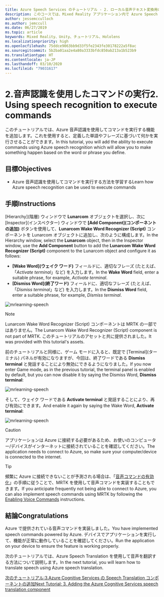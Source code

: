 ```yaml
---
title: Azure Speech Services のチュートリアル - 2. ローカル音声テキスト変換用のオフライン モードの追加
description: このコースでは、Mixed Reality アプリケーション内で Azure Speech SDK を実装する方法を学習します。
author: jessemcculloch
ms.author: jemccull
ms.date: 06/27/2019
ms.topic: article
keywords: Mixed Reality、Unity、チュートリアル、Hololens
ms.localizationpriority: high
ms.openlocfilehash: 75ddce9063bb9d33f5fe2343fe30178222a5f8ac
ms.sourcegitcommit: 5b2ba01aa2e4a80a3333bfdc850ab213a1b523b9
ms.translationtype: HT
ms.contentlocale: ja-JP
ms.lasthandoff: 03/10/2020
ms.locfileid: "79031617"
---
```

# <a name="2-using-speech-recognition-to-execute-commands"></a><span data-ttu-id="c1661-105">2.音声認識を使用したコマンドの実行</span><span class="sxs-lookup"><span data-stu-id="c1661-105">2. Using speech recognition to execute commands</span></span>

<span data-ttu-id="c1661-106">このチュートリアルでは、Azure 音声認識を使用してコマンドを実行する機能を追加します。これを使用すると、定義した単語やフレーズに基づいて何かを実行させることができます。</span><span class="sxs-lookup"><span data-stu-id="c1661-106">In this tutorial, you will add the ability to execute commands using Azure speech recognition which will allow you to make something happen based on the word or phrase you define.</span></span>

## <a name="objectives"></a><span data-ttu-id="c1661-107">目標</span><span class="sxs-lookup"><span data-stu-id="c1661-107">Objectives</span></span>

* <span data-ttu-id="c1661-108">Azure 音声認識を使用してコマンドを実行する方法を学習する</span><span class="sxs-lookup"><span data-stu-id="c1661-108">Learn how Azure speech recognition can be used to execute commands</span></span>

## <a name="instructions"></a><span data-ttu-id="c1661-109">手順</span><span class="sxs-lookup"><span data-stu-id="c1661-109">Instructions</span></span>

<span data-ttu-id="c1661-110">[Hierarchy]\(階層\) ウィンドウで **Lunarcom** オブジェクトを選択し、次に [Inspector]\(インスペクター\) ウィンドウで **[Add Component]\(コンポーネントの追加\)** ボタンを使用して、**Lunarcom Wake Word Recognizer (Script)** コンポーネントを Lunarcom オブジェクトに追加し、次のように構成します。</span><span class="sxs-lookup"><span data-stu-id="c1661-110">In the Hierarchy window, select the **Lunarcom** object, then in the Inspector window, use the **Add Component** button to add the **Lunarcom Wake Word Recognizer (Script)** component to the Lunarcom object and configure it as follows:</span></span>

* <span data-ttu-id="c1661-111">**[Wake Word]\(ウェイク ワード\)** フィールドに、適切なフレーズ (たとえば、「_Activate terminal_」など) を入力します。</span><span class="sxs-lookup"><span data-stu-id="c1661-111">In the **Wake Word** field, enter a suitable phrase, for example, _Activate terminal_.</span></span>
* <span data-ttu-id="c1661-112">**[Dismiss Word]\(終了ワード\)** フィールドに、適切なフレーズ (たとえば、「_Dismiss terminal_」など) を入力します。</span><span class="sxs-lookup"><span data-stu-id="c1661-112">In the **Dismiss Word** field, enter a suitable phrase, for example, _Dismiss terminal_.</span></span>

![mrlearning-speech](images/mrlearning-speech/tutorial2-section1-step1-1.png)

> [!NOTE]
> <span data-ttu-id="c1661-114">Lunarcom Wake Word Recognizer (Script) コンポーネントは MRTK の一部ではありません。</span><span class="sxs-lookup"><span data-stu-id="c1661-114">The Lunarcom Wake Word Recognizer (Script) component is not part of MRTK.</span></span> <span data-ttu-id="c1661-115">このチュートリアルのアセットと共に提供されました。</span><span class="sxs-lookup"><span data-stu-id="c1661-115">It was provided with this tutorial's assets.</span></span>

<span data-ttu-id="c1661-116">前のチュートリアルと同様に、ゲーム モードに入ると、既定で [Terminal]\(ターミナル\) パネルが有効になりますが、今回は、終了ワードである **Dismiss terminal** と発話することにより無効にできるようになりました。</span><span class="sxs-lookup"><span data-stu-id="c1661-116">If you now enter Game mode, as in the previous tutorial, the terminal panel is enabled by default, but you can now disable it by saying the Dismiss Word, **Dismiss terminal**:</span></span>

![mrlearning-speech](images/mrlearning-speech/tutorial2-section1-step1-2.png)

<span data-ttu-id="c1661-118">そして、ウェイク ワードである **Activate terminal** と発話することにより、再び有効にできます。</span><span class="sxs-lookup"><span data-stu-id="c1661-118">And enable it again by saying the Wake Word, **Activate terminal**:</span></span>

![mrlearning-speech](images/mrlearning-speech/tutorial2-section1-step1-3.png)

> [!CAUTION]
> <span data-ttu-id="c1661-120">アプリケーションは Azure に接続する必要があるため、お使いのコンピューター/デバイスがインターネットに接続されていることを確認してください。</span><span class="sxs-lookup"><span data-stu-id="c1661-120">The application needs to connect to Azure, so make sure your computer/device is connected to the internet.</span></span>

> [!TIP]
> <span data-ttu-id="c1661-121">頻繁に Azure に接続できないことが予測される場合は、「[音声コマンドの有効化](mrlearning-base-ch5.md#enabling-voice-commands)」の手順に従うことで、MRTK を使用して音声コマンドを実装することもできます。</span><span class="sxs-lookup"><span data-stu-id="c1661-121">If you anticipate frequently not being able to connect to Azure, you can also implement speech commands using MRTK by following the [Enabling Voice Commands](mrlearning-base-ch5.md#enabling-voice-commands) instructions.</span></span>

## <a name="congratulations"></a><span data-ttu-id="c1661-122">結論</span><span class="sxs-lookup"><span data-stu-id="c1661-122">Congratulations</span></span>

<span data-ttu-id="c1661-123">Azure で提供されている音声コマンドを実装しました。</span><span class="sxs-lookup"><span data-stu-id="c1661-123">You have implemented speech commands powered by Azure.</span></span> <span data-ttu-id="c1661-124">デバイスでアプリケーションを実行して、機能が正常に動作していることを確認してください。</span><span class="sxs-lookup"><span data-stu-id="c1661-124">Run the application on your device to ensure the feature is working properly.</span></span>

<span data-ttu-id="c1661-125">次のチュートリアルでは、Azure Speech Translation を使用して音声を翻訳する方法について説明します。</span><span class="sxs-lookup"><span data-stu-id="c1661-125">In the next tutorial, you will learn how to translate speech using Azure speech translation.</span></span>

[<span data-ttu-id="c1661-126">次のチュートリアル:3.Azure Cognitive Services の Speech Translation コンポーネントの追加</span><span class="sxs-lookup"><span data-stu-id="c1661-126">Next Tutorial: 3. Adding the Azure Cognitive Services speech translation component</span></span>](mrlearning-speechSDK-ch3.md)
